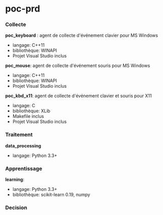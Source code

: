 # poc-prd


### Collecte
**poc_keyboard** : agent de collecte d'événement clavier pour MS Windows
* langage: C++11
* bibliothèque: WINAPI
* Projet Visual Studio inclus

**poc_mouse**: agent de collecte d'événement souris pour MS Windows
* langage: C++11
* bibliothèque: WINAPI
* Projet Visual Studio inclus

**poc_kbd_x11**: agent de collecte d'événement clavier et souris pour X11
* langage: C
* bibliothèque: XLib
* Makefile inclus
* Projet Visual Studio inclus

### Traitement

**data_processing**
* langage: Python 3.3+

### Apprentissage
**learning**:
* langage: Python 3.3+
* bibliothèque: scikit-learn 0.19, numpy

### Decision
